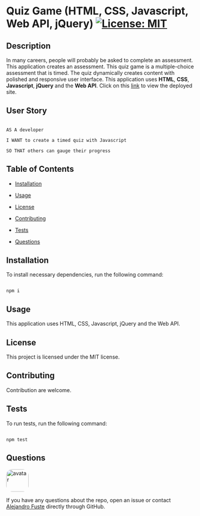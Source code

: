 # Quiz Game (HTML, CSS, Javascript, Web API, jQuery) [![License: MIT](https://img.shields.io/badge/License-MIT-blue.svg)](https://opensource.org/licenses/MIT)


## Description 

In many careers, people will probably be asked to complete an assessment. This application creates an assessment. This quiz game is a multiple-choice assessment that is timed. The quiz dynamically creates content with polished and responsive user interface. This application uses <strong>HTML</strong>, <strong>CSS</strong>, <strong>Javascript</strong>, <strong>jQuery</strong> and the <strong>Web API</strong>. Click on this [link](https://alejandro-fuste.github.io/Quiz_Game/) to view the deployed site.

## User Story

```

AS A developer

I WANT to create a timed quiz with Javascript

SO THAT others can gauge their progress 

```

## Table of Contents

* [Installation](#installation)

* [Usage](#usage)

* [License](#license)

* [Contributing](#contributing)

* [Tests](#tests)

* [Questions](#questions)

## Installation

To install necessary dependencies, run the following command:

```

npm i

```

## Usage

This application uses HTML, CSS, Javascript, jQuery and the Web API. 

## License

This project is licensed under the MIT license.

## Contributing

Contribution are welcome. 

## Tests 

To run tests, run the following command:

```

npm test

```

## Questions

<img src="https://avatars2.githubusercontent.com/u/48495840?v=4" alt="avatar" style="border-radius: 16px" width="60"/>

If you have any questions about the repo, open an issue or contact [Alejandro Fuste](https://github.com/Alejandro-Fuste) directly through GitHub.



